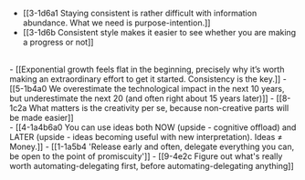 - [[3-1d6a1 Staying consistent is rather difficult with information abundance. What we need is purpose-intention.]]
- [[3-1d6b Consistent style makes it easier to see whether you are making a progress or not]]
<br>
- [[Exponential growth feels flat in the beginning, precisely why it’s worth making an extraordinary effort to get it started. Consistency is the key.]]
- [[5-1b4a0 We overestimate the technological impact in the next 10 years, but underestimate the next 20 (and often right about 15 years later)]]
- [[8-1c2a What matters is the creativity per se, because non-creative parts will be made easier]]
<br>
- [[4-1a4b6a0 You can use ideas both NOW (upside - cognitive offload) and LATER (upside - ideas becoming useful with new interpretation). Ideas ≠ Money.]]
- [[1-1a5b4 'Release early and often, delegate everything you can, be open to the point of promiscuity']]
- [[9-4e2c Figure out what's really worth automating-delegating first, before automating-delegating anything]]
